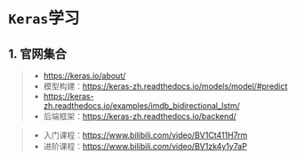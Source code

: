 # `Keras`学习

## 1. 官网集合

> + <https://keras.io/about/>
> + 模型构建：<https://keras-zh.readthedocs.io/models/model/#predict>
> + <https://keras-zh.readthedocs.io/examples/imdb_bidirectional_lstm/>
> + 后端框架：<https://keras-zh.readthedocs.io/backend/>

> + 入门课程：<https://www.bilibili.com/video/BV1Ct411H7rm>
> + 进阶课程：<https://www.bilibili.com/video/BV1zk4y1y7aP>
